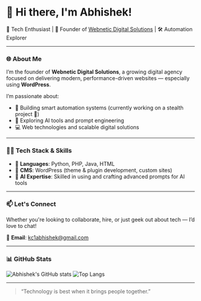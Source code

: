 # 👋 Hi there, I'm Abhishek!

🚀 Tech Enthusiast | 💼 Founder of [Webnetic Digital Solutions](#) | 🛠️ Automation Explorer

---

### 🌐 About Me

I’m the founder of **Webnetic Digital Solutions**, a growing digital agency focused on delivering modern, performance-driven websites — especially using **WordPress**.

I’m passionate about:
- 🔧 Building smart automation systems (currently working on a stealth project 🤫)
- 🧠 Exploring AI tools and prompt engineering
- 💻 Web technologies and scalable digital solutions

---

### 🧑‍💻 Tech Stack & Skills

- 🐍 **Languages**: Python, PHP, Java, HTML
- 🧱 **CMS**: WordPress (theme & plugin development, custom sites)
- 🤖 **AI Expertise**: Skilled in using and crafting advanced prompts for AI tools

---

### 📫 Let's Connect

Whether you're looking to collaborate, hire, or just geek out about tech — I’d love to chat!

📧 **Email**: kc1abhishek@gmail.com

---

### 📊 GitHub Stats

![Abhishek's GitHub stats](https://github-readme-stats.vercel.app/api?username=realabhishekkc&show_icons=true&theme=tokyonight)
![Top Langs](https://github-readme-stats.vercel.app/api/top-langs/?username=realabhishekkc&layout=compact&theme=tokyonight)

---

> “Technology is best when it brings people together.”

